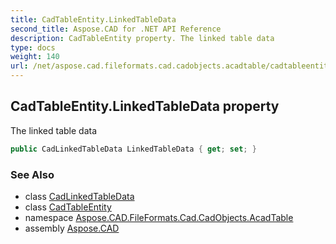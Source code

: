 ```yaml
---
title: CadTableEntity.LinkedTableData
second_title: Aspose.CAD for .NET API Reference
description: CadTableEntity property. The linked table data
type: docs
weight: 140
url: /net/aspose.cad.fileformats.cad.cadobjects.acadtable/cadtableentity/linkedtabledata/
---
```

## CadTableEntity.LinkedTableData property

The linked table data

```csharp
public CadLinkedTableData LinkedTableData { get; set; }
```

### See Also

* class [CadLinkedTableData](../../cadlinkedtabledata/)
* class [CadTableEntity](../)
* namespace [Aspose.CAD.FileFormats.Cad.CadObjects.AcadTable](../../../aspose.cad.fileformats.cad.cadobjects.acadtable/)
* assembly [Aspose.CAD](../../../)


